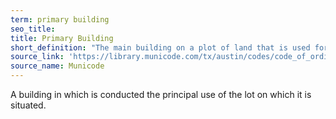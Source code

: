 ```yaml
---
term: primary building
seo_title: 
title: Primary Building
short_definition: "The main building on a plot of land that is used for what the plot's intended use."
source_link: 'https://library.municode.com/tx/austin/codes/code_of_ordinances?nodeId=TIT25LADE_CH25-2ZO_SUBCHAPTER_EDESTMIUS_ART5DE'
source_name: Municode
---
```



A building in which is conducted the principal use of the lot on which it is situated.